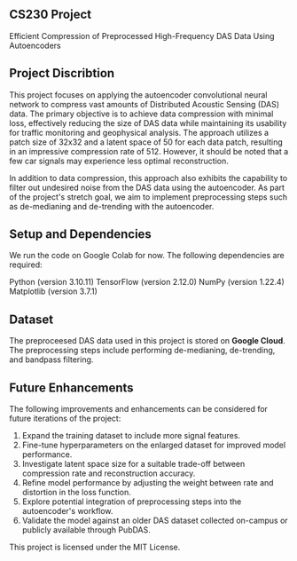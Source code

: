 ## CS230 Project
Efficient Compression of Preprocessed High-Frequency DAS Data Using Autoencoders


## Project Discribtion
This project focuses on applying the autoencoder convolutional neural network to compress vast amounts of Distributed Acoustic Sensing (DAS) data. The primary objective is to achieve data compression with minimal loss, effectively reducing the size of DAS data while maintaining its usability for traffic monitoring and geophysical analysis. The approach utilizes a patch size of 32x32 and a latent space of 50 for each data patch, resulting in an impressive compression rate of 512. However, it should be noted that a few car signals may experience less optimal reconstruction.

In addition to data compression, this approach also exhibits the capability to filter out undesired noise from the DAS data using the autoencoder. As part of the project's stretch goal, we aim to implement preprocessing steps such as de-medianing and de-trending with the autoencoder.


## Setup and Dependencies
We run the code on Google Colab for now. The following dependencies are required:

Python (version 3.10.11)
TensorFlow (version 2.12.0)
NumPy (version 1.22.4)
Matplotlib (version 3.7.1)

## Dataset
The preproceesed DAS data used in this project is stored on **Google Cloud**. The preprocessing steps include performing de-medianing, de-trending, and bandpass filtering. 

## Future Enhancements
The following improvements and enhancements can be considered for future iterations of the project:
1. Expand the training dataset to include more signal features.
2. Fine-tune hyperparameters on the enlarged dataset for improved model performance.
3. Investigate latent space size for a suitable trade-off between compression rate and reconstruction accuracy.
4. Refine model performance by adjusting the weight between rate and distortion in the loss function.
5.  Explore potential integration of preprocessing steps into the autoencoder's workflow.
6. Validate the model against an older DAS dataset collected on-campus or publicly available through PubDAS.

This project is licensed under the MIT License.
